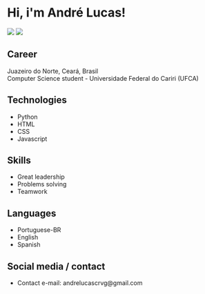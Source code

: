 <h1>Hi, i'm André Lucas!</h1>
<a href='https://www.linkedin.com/in/andré-lima-6a03a6304/'><img src='https://img.shields.io/badge/linkedin-%230077B5.svg?&style=for-the-badge&logo=linkedin&logoColor=white'></a>
<a href='https://www.instagram.com/lucascrvg23/'><img src='https://img.shields.io/badge/instagram-%23E4405F.svg?&style=for-the-badge&logo=instagram&logoColor=white'></a>

## Career

Juazeiro do Norte, Ceará, Brasil <br>
Computer Science student - Universidade Federal do Cariri (UFCA)

## Technologies
<ul>
  <li>Python</li>
  <li>HTML</li>
  <li>CSS</li>
  <li>Javascript</li>
</ul>

## Skills

<ul>
  <li>Great leadership</li>
  <li>Problems solving</li>
  <li>Teamwork</li>
</ul>

## Languages

<ul>
  <li>Portuguese-BR</li>
  <li>English</li>
  <li>Spanish</li>
</ul>

## Social media / contact

<ul>
  <li>Contact e-mail: andrelucascrvg@gmail.com</li>
</ul>
